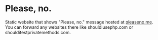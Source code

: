 # Please, no.
Static website that shows "Please, no." message hosted at [pleaseno.me](https://pleaseno.me). You can forward any websites there like shouldiusephp.com or shoulditestprivatemethods.com.
